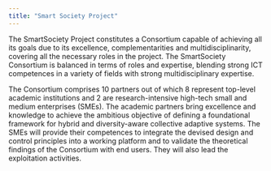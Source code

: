 ```yaml
---
title: "Smart Society Project"
---
```


The SmartSociety Project constitutes a Consortium capable of achieving all its goals due to its excellence, complementarities and multidisciplinarity, covering all the necessary roles in the project. The SmartSociety Consortium is balanced in terms of roles and expertise, blending strong ICT competences in a variety of fields with strong multidisciplinary expertise.

The Consortium comprises 10 partners out of which 8 represent top-level academic institutions and 2 are research-intensive high-tech small and medium enterprises (SMEs). The academic partners bring excellence and knowledge to achieve the ambitious objective of defining a foundational framework for hybrid and diversity-aware collective adaptive systems. The SMEs will provide their competences to integrate the devised design and control principles into a working platform and to validate the theoretical findings of the Consortium with end users. They will also lead the exploitation activities.


